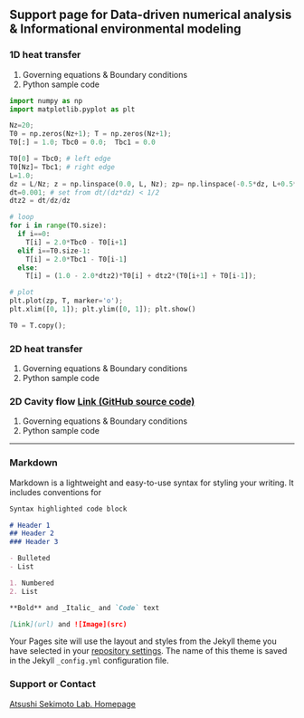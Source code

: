 ## Support page for Data-driven numerical analysis & Informational environmental modeling 

### 1D heat transfer

1. Governing equations & Boundary conditions
2. Python sample code

```python
import numpy as np 
import matplotlib.pyplot as plt 

Nz=20; 
T0 = np.zeros(Nz+1); T = np.zeros(Nz+1);
T0[:] = 1.0; Tbc0 = 0.0;  Tbc1 = 0.0 

T0[0] = Tbc0; # left edge
T0[Nz]= Tbc1; # right edge
L=1.0; 
dz = L/Nz; z = np.linspace(0.0, L, Nz); zp= np.linspace(-0.5*dz, L+0.5*dz, Nz+1)
dt=0.001; # set from dt/(dz*dz) < 1/2
dtz2 = dt/dz/dz

# loop
for i in range(T0.size):
  if i==0:
    T[i] = 2.0*Tbc0 - T0[i+1]
  elif i==T0.size-1:
    T[i] = 2.0*Tbc1 - T0[i-1]
  else: 
    T[i] = (1.0 - 2.0*dtz2)*T0[i] + dtz2*(T0[i+1] + T0[i-1]); 

# plot 
plt.plot(zp, T, marker='o');
plt.xlim([0, 1]); plt.ylim([0, 1]); plt.show()

T0 = T.copy();
```

### 2D heat transfer

1. Governing equations & Boundary conditions
2. Python sample code

### 2D Cavity flow [Link (GitHub source code)](https://github.com/Sekimoto-Lab/Cavity)

1. Governing equations & Boundary conditions
2. Python sample code

---
### Markdown

Markdown is a lightweight and easy-to-use syntax for styling your writing. It includes conventions for

```markdown
Syntax highlighted code block

# Header 1
## Header 2
### Header 3

- Bulleted
- List

1. Numbered
2. List

**Bold** and _Italic_ and `Code` text

[Link](url) and ![Image](src)
```


Your Pages site will use the layout and styles from the Jekyll theme you have selected in your [repository settings](https://github.com/Sekimoto-Lab/Data-driven-numerical-analysis/settings/pages). The name of this theme is saved in the Jekyll `_config.yml` configuration file.

### Support or Contact

[Atsushi Sekimoto Lab. Homepage](https://sites.google.com/view/sekimoto-lab/lectures/%E3%83%87%E3%83%BC%E3%82%BF%E9%A7%86%E5%8B%95%E5%9E%8B%E6%95%B0%E5%80%A4%E8%A8%88%E7%AE%97-data-driven-numerical-analysis)
